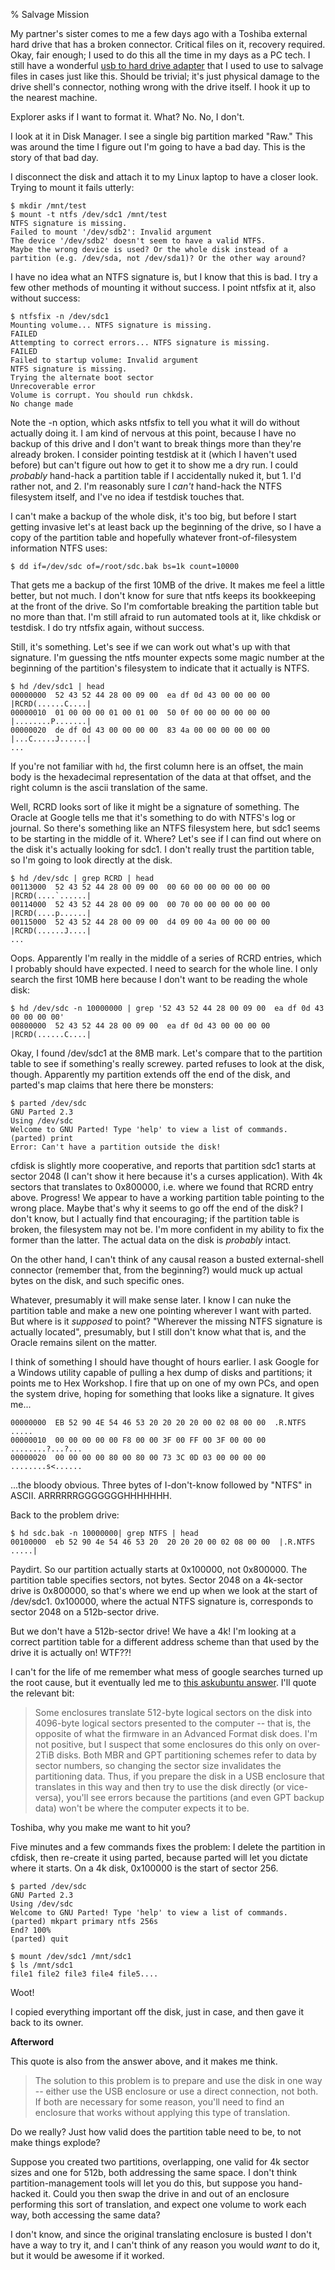 % Salvage Mission

My partner's sister comes to me a few days ago with a Toshiba external
hard drive that has a broken connector. Critical files on it, recovery
required. Okay, fair enough; I used to do this all the time in my days as a
PC tech. I still have a wonderful [usb to hard drive adapter][adapter] that
I used to use to salvage files in cases just like this. Should be trivial;
it's just physical damage to the drive shell's connector, nothing wrong with
the drive itself. I hook it up to the nearest machine.

Explorer asks if I want to format it. What? No. No, I don't.

I look at it in Disk Manager. I see a single big partition marked "Raw." This
was around the time I figure out I'm going to have a bad day. This is the
story of that bad day.

I disconnect the disk and attach it to my Linux laptop to have a closer
look. Trying to mount it fails utterly:

```
$ mkdir /mnt/test
$ mount -t ntfs /dev/sdc1 /mnt/test
NTFS signature is missing.
Failed to mount '/dev/sdb2': Invalid argument
The device '/dev/sdb2' doesn't seem to have a valid NTFS.
Maybe the wrong device is used? Or the whole disk instead of a
partition (e.g. /dev/sda, not /dev/sda1)? Or the other way around?
```

I have no idea what an NTFS signature is, but I know that this is bad. I try
a few other methods of mounting it without success. I point ntfsfix at it,
also without success:

```
$ ntfsfix -n /dev/sdc1
Mounting volume... NTFS signature is missing.
FAILED
Attempting to correct errors... NTFS signature is missing.
FAILED
Failed to startup volume: Invalid argument
NTFS signature is missing.
Trying the alternate boot sector
Unrecoverable error
Volume is corrupt. You should run chkdsk.
No change made
```

Note the -n option, which asks ntfsfix to tell you what it will do without
actually doing it. I am kind of nervous at this point, because I have no backup
of this drive and I don't want to break things more than they're already
broken. I consider pointing testdisk at it (which I haven't used before)
but can't figure out how to get it to show me a dry run. I could *probably*
hand-hack a partition table if I accidentally nuked it, but 1. I'd rather not,
and 2. I'm reasonably sure I *can't* hand-hack the NTFS filesystem itself,
and I've no idea if testdisk touches that.

I can't make a backup of the whole disk, it's too big, but before I start
getting invasive let's at least back up the beginning of the drive, so I
have a copy of the partition table and hopefully whatever front-of-filesystem
information NTFS uses:

```
$ dd if=/dev/sdc of=/root/sdc.bak bs=1k count=10000
```

That gets me a backup of the first 10MB of the drive. It makes me feel a little
better, but not much. I don't know for sure that ntfs keeps its bookkeeping
at the front of the drive. So I'm comfortable breaking the partition table
but no more than that. I'm still afraid to run automated tools at it, like
chkdisk or testdisk. I do try ntfsfix again, without success.

Still, it's something. Let's see if we can work out what's up with that
signature. I'm guessing the ntfs mounter expects some magic number at the
beginning of the partition's filesystem to indicate that it actually is NTFS.

```
$ hd /dev/sdc1 | head
00000000  52 43 52 44 28 00 09 00  ea df 0d 43 00 00 00 00  |RCRD(......C....|
00000010  01 00 00 00 01 00 01 00  50 0f 00 00 00 00 00 00  |........P.......|
00000020  de df 0d 43 00 00 00 00  83 4a 00 00 00 00 00 00  |...C.....J......|
...
```

If you're not familiar with `hd`, the first column here is an offset, the
main body is the hexadecimal representation of the data at that offset,
and the right column is the ascii translation of the same.

Well, RCRD looks sort of like it might be a signature of something. The Oracle
at Google tells me that it's something to do with NTFS's log or journal. So
there's something like an NTFS filesystem here, but sdc1 seems to be starting
in the middle of it. Where? Let's see if I can find out where on the disk
it's actually looking for sdc1. I don't really trust the partition table,
so I'm going to look directly at the disk.

```
$ hd /dev/sdc | grep RCRD | head
00113000  52 43 52 44 28 00 09 00  00 60 00 00 00 00 00 00  |RCRD(....`......|
00114000  52 43 52 44 28 00 09 00  00 70 00 00 00 00 00 00  |RCRD(....p......|
00115000  52 43 52 44 28 00 09 00  d4 09 00 4a 00 00 00 00  |RCRD(......J....|
...
```

Oops. Apparently I'm really in the middle of a series of RCRD entries, which
I probably should have expected. I need to search for the whole line. I only
search the first 10MB here because I don't want to be reading the whole disk:

```
$ hd /dev/sdc -n 10000000 | grep '52 43 52 44 28 00 09 00  ea df 0d 43 00 00 00 00'
00800000  52 43 52 44 28 00 09 00  ea df 0d 43 00 00 00 00  |RCRD(......C....|
```

Okay, I found /dev/sdc1 at the 8MB mark. Let's compare that to the partition
table to see if something's really screwey. parted refuses to look at the
disk, though. Apparently my partition extends off the end of the disk,
and parted's map claims that here there be monsters:

```
$ parted /dev/sdc
GNU Parted 2.3
Using /dev/sdc
Welcome to GNU Parted! Type 'help' to view a list of commands.
(parted) print
Error: Can't have a partition outside the disk!
```

cfdisk is slightly more cooperative, and reports that partition sdc1 starts
at sector 2048 (I can't show it here because it's a curses application). With
4k sectors that translates to 0x800000, i.e. where we found that RCRD entry
above. Progress! We appear to have a working partition table pointing to
the wrong place. Maybe that's why it seems to go off the end of the disk? I
don't know, but I actually find that encouraging; if the partition table is
broken, the filesystem may not be. I'm more confident in my ability to fix
the former than the latter. The actual data on the disk is *probably* intact.

On the other hand, I can't think of any causal reason a busted external-shell
connector (remember that, from the beginning?) would muck up actual bytes
on the disk, and such specific ones.

Whatever, presumably it will make sense later. I know I can nuke the partition
table and make a new one pointing wherever I want with parted. But where is
it *supposed* to point? "Wherever the missing NTFS signature is actually
located", presumably, but I still don't know what that is, and the Oracle
remains silent on the matter.

I think of something I should have thought of hours earlier. I ask Google for
a Windows utility capable of pulling a hex dump of disks and partitions; it
points me to Hex Workshop. I fire that up on one of my own PCs, and open the
system drive, hoping for something that looks like a signature. It gives me...

```
00000000  EB 52 90 4E 54 46 53 20 20 20 20 00 02 08 00 00  .R.NTFS    .....
00000010  00 00 00 00 00 F8 00 00 3F 00 FF 00 3F 00 00 00  ........?...?...
00000020  00 00 00 00 80 00 80 00 73 3C 0D 03 00 00 00 00  ........s<......
```

...the bloody obvious. Three bytes of I-don't-know followed by "NTFS" in
ASCII. ARRRRRRGGGGGGGHHHHHHH.

Back to the problem drive:

```
$ hd sdc.bak -n 10000000| grep NTFS | head
00100000  eb 52 90 4e 54 46 53 20  20 20 20 00 02 08 00 00  |.R.NTFS    .....|
```

Paydirt. So our partition actually starts at 0x100000, not 0x800000. The
partition table specifies sectors, not bytes. Sector 2048 on a 4k-sector
drive is 0x800000, so that's where we end up when we look at the start of
/dev/sdc1. 0x100000, where the actual NTFS signature is, corresponds to
sector 2048 on a 512b-sector drive.

But we don't have a 512b-sector drive! We have a 4k! I'm looking at a correct
partition table for a different address scheme than that used by the drive
it is actually on! WTF??!

I can't for the life of me remember what mess of google searches turned up the
root cause, but it eventually led me to [this askubuntu answer][answer]. I'll
quote the relevant bit:

> Some enclosures translate 512-byte logical sectors on the disk into
> 4096-byte logical sectors presented to the computer -- that is, the
> opposite of what the firmware in an Advanced Format disk does. I'm
> not positive, but I suspect that some enclosures do this only on
> over-2TiB disks. Both MBR and GPT partitioning schemes refer to data
> by sector numbers, so changing the sector size invalidates the
> partitioning data. Thus, if you prepare the disk in a USB enclosure
> that translates in this way and then try to use the disk directly
> (or vice-versa), you'll see errors because the partitions (and even
> GPT backup data) won't be where the computer expects it to be.

Toshiba, why you make me want to hit you?

Five minutes and a few commands fixes the problem:
I delete the partition in cfdisk, then re-create it using parted, because
parted will let you dictate where it starts. On a 4k disk, 0x100000 is the
start of sector 256.

```
$ parted /dev/sdc
GNU Parted 2.3
Using /dev/sdc
Welcome to GNU Parted! Type 'help' to view a list of commands.
(parted) mkpart primary ntfs 256s
End? 100%
(parted) quit

$ mount /dev/sdc1 /mnt/sdc1
$ ls /mnt/sdc1
file1 file2 file3 file4 file5....
```

Woot!

I copied everything important off the disk, just in case, and then gave it
back to its owner.

**Afterword**

This quote is also from the answer above, and it makes me think.

> The solution to this problem is to prepare and use the disk in one
> way -- either use the USB enclosure or use a direct connection, not
> both. If both are necessary for some reason, you'll need to find an
> enclosure that works without applying this type of translation.

Do we really? Just how valid does the partition table need to be, to not
make things explode?

Suppose you created two partitions, overlapping, one valid for 4k sector
sizes and one for 512b, both addressing the same space. I don't think
partition-management tools will let you do this, but suppose you hand-hacked
it. Could you then swap the drive in and out of an enclosure performing this
sort of translation, and expect one volume to work each way, both accessing
the same data?

I don't know, and since the original translating enclosure is busted I
don't have a way to try it, and I can't think of any reason you would *want*
to do it, but it would be awesome if it worked.

[adapter]: http://www.newegg.com/Product/Product.aspx?Item=N82E16812196455
[answer]: http://askubuntu.com/a/337993
